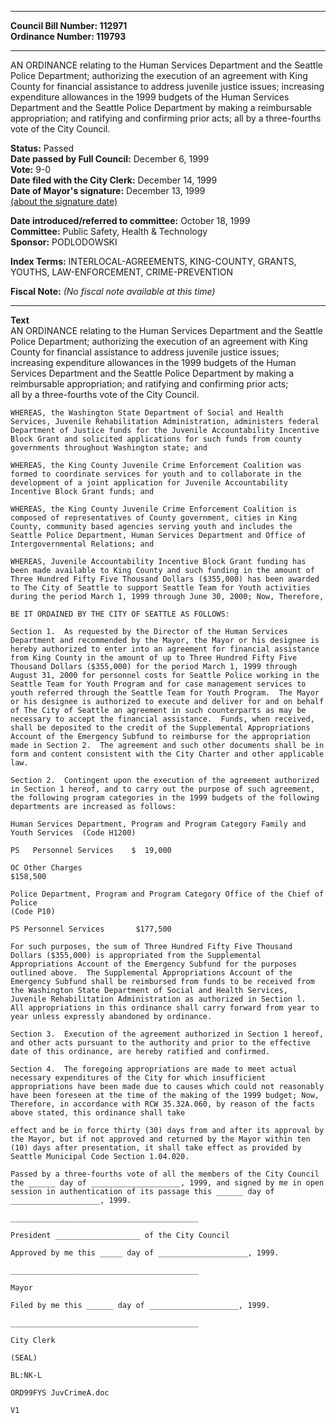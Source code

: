 * * * * *  
  
**Council Bill Number: [](#h0)[](#h2)112971**   
**Ordinance Number: 119793**  
  
* * * * *  
  
AN ORDINANCE relating to the Human Services Department and the Seattle Police Department; authorizing the execution of an agreement with King County for financial assistance to address juvenile justice issues; increasing expenditure allowances in the 1999 budgets of the Human Services Department and the Seattle Police Department by making a reimbursable appropriation; and ratifying and confirming prior acts; all by a three-fourths vote of the City Council.  
  
**Status:** Passed   
**Date passed by Full Council:** December 6, 1999   
**Vote:** 9-0   
**Date filed with the City Clerk:** December 14, 1999   
**Date of Mayor's signature:** December 13, 1999   
[(about the signature date)](/~public/approvaldate.htm)   
  
  
**Date introduced/referred to committee:** October 18, 1999   
**Committee:** Public Safety, Health & Technology   
**Sponsor:** PODLODOWSKI   
  
**Index Terms:** INTERLOCAL-AGREEMENTS, KING-COUNTY, GRANTS, YOUTHS, LAW-ENFORCEMENT, CRIME-PREVENTION  
  
**Fiscal Note:** *(No fiscal note available at this time)*  
  
* * * * *  
  
**Text**  
    AN ORDINANCE relating to the Human Services Department and the Seattle  
    Police Department; authorizing the execution of an agreement with King  
    County for financial assistance to address juvenile justice issues;  
    increasing expenditure allowances in the 1999 budgets of the Human  
    Services Department and the Seattle Police Department by making a  
    reimbursable appropriation; and ratifying and confirming prior acts;  
    all by a three-fourths vote of the City Council.  
  
    WHEREAS, the Washington State Department of Social and Health  
    Services, Juvenile Rehabilitation Administration, administers federal  
    Department of Justice funds for the Juvenile Accountability Incentive  
    Block Grant and solicited applications for such funds from county  
    governments throughout Washington state; and  
  
    WHEREAS, the King County Juvenile Crime Enforcement Coalition was  
    formed to coordinate services for youth and to collaborate in the  
    development of a joint application for Juvenile Accountability  
    Incentive Block Grant funds; and  
  
    WHEREAS, the King County Juvenile Crime Enforcement Coalition is  
    composed of representatives of County government, cities in King  
    County, community based agencies serving youth and includes the  
    Seattle Police Department, Human Services Department and Office of  
    Intergovernmental Relations; and  
  
    WHEREAS, Juvenile Accountability Incentive Block Grant funding has  
    been made available to King County and such funding in the amount of  
    Three Hundred Fifty Five Thousand Dollars ($355,000) has been awarded  
    to The City of Seattle to support Seattle Team for Youth activities  
    during the period March 1, 1999 through June 30, 2000; Now, Therefore,  
  
    BE IT ORDAINED BY THE CITY OF SEATTLE AS FOLLOWS:  
  
    Section 1.  As requested by the Director of the Human Services  
    Department and recommended by the Mayor, the Mayor or his designee is  
    hereby authorized to enter into an agreement for financial assistance  
    from King County in the amount of up to Three Hundred Fifty Five  
    Thousand Dollars ($355,000) for the period March 1, 1999 through  
    August 31, 2000 for personnel costs for Seattle Police working in the  
    Seattle Team for Youth Program and for case management services to  
    youth referred through the Seattle Team for Youth Program.  The Mayor  
    or his designee is authorized to execute and deliver for and on behalf  
    of The City of Seattle an agreement in such counterparts as may be  
    necessary to accept the financial assistance.  Funds, when received,  
    shall be deposited to the credit of the Supplemental Appropriations  
    Account of the Emergency Subfund to reimburse for the appropriation  
    made in Section 2.  The agreement and such other documents shall be in  
    form and content consistent with the City Charter and other applicable  
    law.  
  
    Section 2.  Contingent upon the execution of the agreement authorized  
    in Section 1 hereof, and to carry out the purpose of such agreement,  
    the following program categories in the 1999 budgets of the following  
    departments are increased as follows:  
  
    Human Services Department, Program and Program Category Family and  
    Youth Services  (Code H1200)  
  
    PS   Personnel Services    $  19,000  
  
    OC Other Charges  
    $158,500  
  
    Police Department, Program and Program Category Office of the Chief of  
    Police  
    (Code P10)  
  
    PS Personnel Services       $177,500  
  
    For such purposes, the sum of Three Hundred Fifty Five Thousand  
    Dollars ($355,000) is appropriated from the Supplemental  
    Appropriations Account of the Emergency Subfund for the purposes  
    outlined above.  The Supplemental Appropriations Account of the  
    Emergency Subfund shall be reimbursed from funds to be received from  
    the Washington State Department of Social and Health Services,  
    Juvenile Rehabilitation Administration as authorized in Section l.  
    All appropriations in this ordinance shall carry forward from year to  
    year unless expressly abandoned by ordinance.  
  
    Section 3.  Execution of the agreement authorized in Section 1 hereof,  
    and other acts pursuant to the authority and prior to the effective  
    date of this ordinance, are hereby ratified and confirmed.  
  
    Section 4.  The foregoing appropriations are made to meet actual  
    necessary expenditures of the City for which insufficient  
    appropriations have been made due to causes which could not reasonably  
    have been foreseen at the time of the making of the 1999 budget; Now,  
    Therefore, in accordance with RCW 35.32A.060, by reason of the facts  
    above stated, this ordinance shall take  
  
    effect and be in force thirty (30) days from and after its approval by  
    the Mayor, but if not approved and returned by the Mayor within ten  
    (10) days after presentation, it shall take effect as provided by  
    Seattle Municipal Code Section 1.04.020.  
  
    Passed by a three-fourths vote of all the members of the City Council  
    the ______ day of ____________________, 1999, and signed by me in open  
    session in authentication of its passage this ______ day of  
    ____________________, 1999.  
  
    __________________________________________  
  
    President ___________________ of the City Council  
  
    Approved by me this _____ day of ____________________, 1999.  
  
    __________________________________________  
  
    Mayor  
  
    Filed by me this ______ day of ____________________, 1999.  
  
    __________________________________________  
  
    City Clerk  
  
    (SEAL)  
  
    BL:NK-L  
  
    ORD99FYS JuvCrimeA.doc  
  
    V1  
